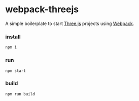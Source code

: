 # webpack-threejs

A simple boilerplate to start [Three.js](https://threejs.org/) projects using [Webpack](https://webpack.js.org/).

### install
`npm i`

### run
`npm start`

### build
`npm run build`
